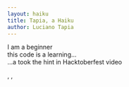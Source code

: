 ```yaml
---
layout: haiku
title: Tapia, a Haiku
author: Luciano Tapia
---
```


I am a beginner<br>
this code is a learning...<br>
...a took the hint in Hacktoberfest video<br>

, , 